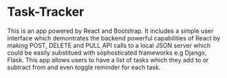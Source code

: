 # Task-Tracker

This is an app powered by React and Bootstrap. It includes a simple user interface which demontrates the backend powerful capabilities of React by making POST, DELETE and  PULL API calls to a  local JSON server which could be easily substitued with sophosticated frameworks e.g Django, Flask. This app allows users to have a list of tasks which they add to or subtract from and even toggle reminder for each task.

